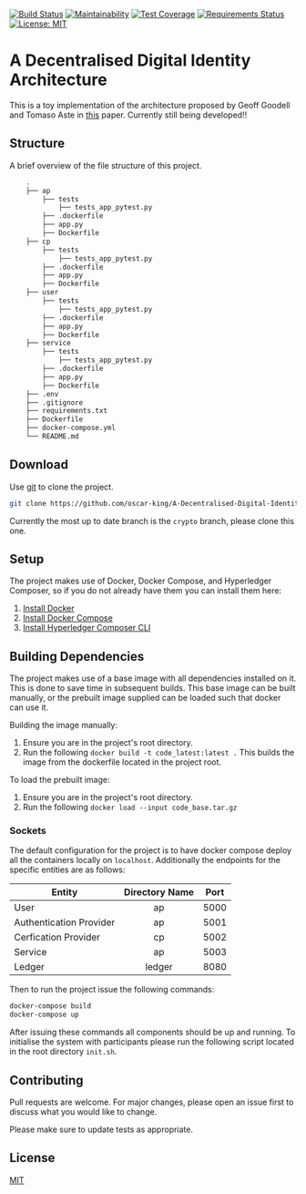 [![Build Status](https://travis-ci.com/oscar-king/A-Decentralised-Digital-Identity-Architecture.svg?token=L8y7QxZfxoXmp3WcvyPR&branch=master)](https://travis-ci.com/oscar-king/A-Decentralised-Digital-Identity-Architecture) [![Maintainability](https://api.codeclimate.com/v1/badges/253cb83f374b8a7dfd99/maintainability)](https://codeclimate.com/github/oscar-king/A-Decentralised-Digital-Identity-Architecture/maintainability) [![Test Coverage](https://api.codeclimate.com/v1/badges/253cb83f374b8a7dfd99/test_coverage)](https://codeclimate.com/github/oscar-king/A-Decentralised-Digital-Identity-Architecture/test_coverage) [![Requirements Status](https://requires.io/github/oscar-king/A-Decentralised-Digital-Identity-Architecture/requirements.svg?branch=master)](https://requires.io/github/oscar-king/A-Decentralised-Digital-Identity-Architecture/requirements/?branch=master) [![License: MIT](https://img.shields.io/badge/License-MIT-yellow.svg)](https://opensource.org/licenses/MIT)
# A Decentralised Digital Identity Architecture

This is a toy implementation of the architecture proposed by Geoff Goodell and Tomaso Aste in [this](https://arxiv.org/abs/1902.08769) paper. Currently still being developed!!

## Structure
A brief overview of the file structure of this project.

```bash
    .
    ├── ap
        ├── tests
            ├── tests_app_pytest.py  
        ├── .dockerfile
        ├── app.py
        ├── Dockerfile            
    ├── cp
        ├── tests
            ├── tests_app_pytest.py  
        ├── .dockerfile
        ├── app.py
        ├── Dockerfile
    ├── user
        ├── tests
            ├── tests_app_pytest.py  
        ├── .dockerfile
        ├── app.py
        ├── Dockerfile
    ├── service
        ├── tests
            ├── tests_app_pytest.py  
        ├── .dockerfile
        ├── app.py
        ├── Dockerfile
    ├── .env                
    ├── .gitignore    
    ├── requirements.txt
    ├── Dockerfile
    ├── docker-compose.yml
    └── README.md
```

## Download

Use [git](https://git-scm.com/book/en/v2/Getting-Started-Installing-Git) to clone the project.

```bash
git clone https://github.com/oscar-king/A-Decentralised-Digital-Identity-Architecture.git
```
Currently the most up to date branch is the `crypto` branch, please clone this one.

## Setup
The project makes use of Docker, Docker Compose, and Hyperledger Composer, so if you do not already have them you can install them here:
1. [Install Docker](https://docs.docker.com/v17.09/engine/installation/)
2. [Install Docker Compose](https://docs.docker.com/v17.09/compose/install/#install-compose)
3. [Install Hyperledger Composer CLI](https://hyperledger.github.io/composer/v0.19/installing/development-tools.html)

## Building Dependencies
The project makes use of a base image with all dependencies installed on it. This is done to save time in subsequent builds. This base image can be built manually, or the prebuilt image supplied can be loaded such that docker can use it.

Building the image manually:
1. Ensure you are in the project's root directory.
2. Run the following `docker build -t code_latest:latest .`
This builds the image from the dockerfile located in the project root. 

To load the prebuilt image:
1. Ensure you are in the project's root directory.
2. Run the following `docker load --input code_base.tar.gz`

### Sockets
The default configuration for the project is to have docker compose deploy all the containers locally on `localhost`. Additionally the endpoints for the specific entities are as follows:

|           Entity        | Directory Name  |      Port     |
| ------------------------|:---------------:|:-------------:|
|           User          |        ap       |     5000      |
| Authentication Provider |        ap       |     5001      |
| Cerfication Provider    |        cp       |     5002      |
|          Service        |        ap       |     5003      |
|          Ledger         |      ledger     |     8080      |

Then to run the project issue the following commands:
```bash
docker-compose build
docker-compose up
```

After issuing these commands all components should be up and running. To initialise the system with participants please run the following script located in the root directory `init.sh`.
## Contributing
Pull requests are welcome. For major changes, please open an issue first to discuss what you would like to change.

Please make sure to update tests as appropriate.

## License
[MIT](https://choosealicense.com/licenses/mit/)
